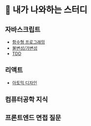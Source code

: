 # 📅 내가 나와하는 스터디

## 자바스크립트
- [함수형 프로그래밍](https://github.com/suhyang-lee/study-with-me/blob/main/functionProgramming.md)
- [불변성/가변성](https://github.com/suhyang-lee/study-with-me/blob/main/type.md)
- [TDD](https://github.com/suhyang-lee/study-with-me/blob/main/tdd.md)
## 리액트
- [아토믹 디자인](https://github.com/suhyang-lee/study-with-me/blob/main/atomic.md)
## 컴퓨터공학 지식
## 프론트엔드 면접 질문



